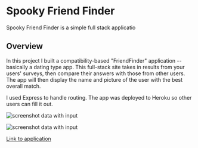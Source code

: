  # Spooky Friend Finder #

Spooky Friend Finder is a simple full stack applicatio

 ## Overview ##
 In this project I built a compatibility-based "FriendFinder" application -- basically a dating type app. This full-stack site takes in results from your users' surveys, then compare their answers with those from other users. The app will then display the name and picture of the user with the best overall match.

I used Express to handle routing. The app was deployed to Heroku so other users can fill it out.

 ![screenshot data with input](public/assets/images/friendfinder.png)
 
 
 
  ![screenshot data with input](public/assets/images/friendfindersuvey.png)

 [Link to application](https://obscure-mountain-83639.herokuapp.com/)
